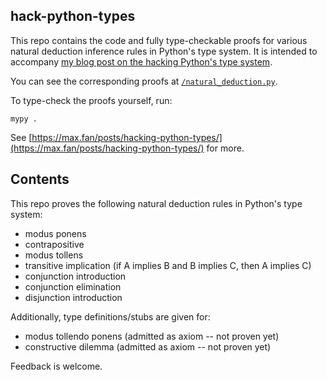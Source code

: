 ## hack-python-types
This repo contains the code and fully type-checkable proofs for various natural deduction inference rules in Python's type system.
It is intended to accompany [my blog post on the hacking Python's type system](https://max.fan/posts/hacking-python-types/).

You can see the corresponding proofs at [`/natural_deduction.py`](/natural_deduction.py).

To type-check the proofs yourself, run:
```
mypy .
```

See [https://max.fan/posts/hacking-python-types/](https://max.fan/posts/hacking-python-types/) for more.

## Contents
This repo proves the following natural deduction rules in Python's type system:
- modus ponens
- contrapositive
- modus tollens
- transitive implication (if A implies B and B implies C, then A implies C)
- conjunction introduction
- conjunction elimination
- disjunction introduction

Additionally, type definitions/stubs are given for:
- modus tollendo ponens (admitted as axiom -- not proven yet)
- constructive dilemma (admitted as axiom -- not proven yet)

Feedback is welcome.
